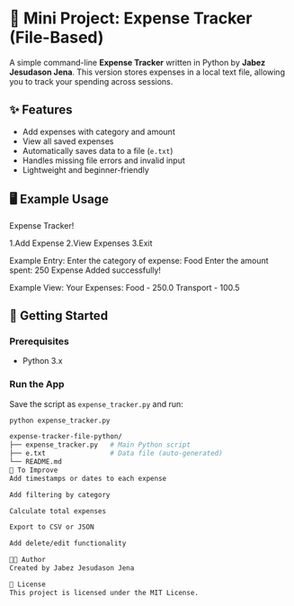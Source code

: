 # 💸 Mini Project: Expense Tracker (File-Based)

A simple command-line **Expense Tracker** written in Python by **Jabez Jesudason Jena**. This version stores expenses in a local text file, allowing you to track your spending across sessions.

## ✨ Features

- Add expenses with category and amount
- View all saved expenses
- Automatically saves data to a file (`e.txt`)
- Handles missing file errors and invalid input
- Lightweight and beginner-friendly

## 🖥️ Example Usage

Expense Tracker!

1.Add Expense
2.View Expenses
3.Exit

Example Entry:
Enter the category of expense: Food
Enter the amount spent: 250
Expense Added successfully!


Example View:
Your Expenses:
Food - 250.0
Transport - 100.5


## 🚀 Getting Started

### Prerequisites

- Python 3.x

### Run the App

Save the script as `expense_tracker.py` and run:

```bash
python expense_tracker.py

expense-tracker-file-python/
├── expense_tracker.py   # Main Python script
├── e.txt                # Data file (auto-generated)
└── README.md
📌 To Improve
Add timestamps or dates to each expense

Add filtering by category

Calculate total expenses

Export to CSV or JSON

Add delete/edit functionality

👨‍💻 Author
Created by Jabez Jesudason Jena

📝 License
This project is licensed under the MIT License.
